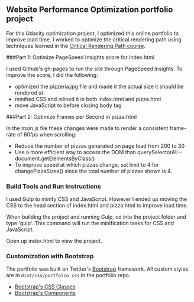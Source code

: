 ## Website Performance Optimization portfolio project

For this Udacity optimization project, I optimized this online portfolio to improve load time. I worked to optimize the critical rendering path using techniques learned in the [Critical Rendering Path course](https://www.udacity.com/course/ud884).

###Part 1: Optimize PageSpeed Insights score for index.html

I used Github's gh-pages to run the site through PageSpeed Insights. To improve the score, I did the following:

* optimized the pizzeria.jpg file and made it the actual size it should be rendered at.
* minified CSS and inlined it in both index.html and pizza.html
* move JavaScript to before closing body tag

###Part 2: Optimize Frames per Second in pizza.html

In the main.js file these changes were made to render a consistent frame-rate of 60fps when scrolling:
* Reduce the number of pizzas generated on page load from 200 to 30
* Use a more efficient way to access the DOM than querySelectorAll - document.getElementsByClass()
* To improve speed at which pizzas change, set limit to 4 for changePizzaSizes() since the total number of pizzas shown is 4.

### Build Tools and Run Instructions

I used Gulp to minify CSS and JavaScript. However I ended up moving the CSS to the head section of index.html and pizza.html to improve load time.

When building the project and running Gulp, cd into the project folder and type 'gulp'. This command will run the minification tasks for CSS and JavaScript.

Open up index.html to view the project.

### Customization with Bootstrap
The portfolio was built on Twitter's <a href="http://getbootstrap.com/">Bootstrap</a> framework. All custom styles are in `dist/css/portfolio.css` in the portfolio repo.

* <a href="http://getbootstrap.com/css/">Bootstrap's CSS Classes</a>
* <a href="http://getbootstrap.com/components/">Bootstrap's Components</a>
